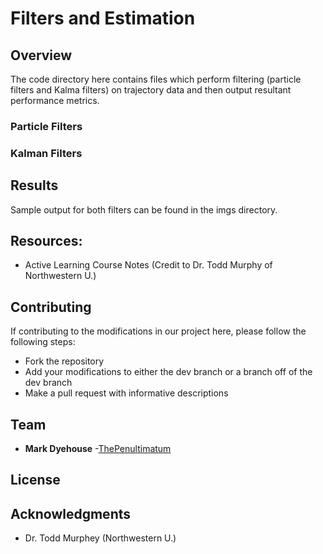 # Filters and Estimation

## Overview
The code directory here contains files which perform filtering (particle filters and Kalma filters) on trajectory data and then output resultant performance metrics.

### Particle Filters

### Kalman Filters

## Results
Sample output for both filters can be found in the imgs directory.

## Resources:

* Active Learning Course Notes (Credit to Dr. Todd Murphy of Northwestern U.)

## Contributing

If contributing to the modifications in our project here, please follow the following steps:
* Fork the repository
* Add your modifications to either the dev branch or a branch off of the dev branch
* Make a pull request with informative descriptions

## Team

* **Mark Dyehouse** -[ThePenultimatum](https://github.com/ThePenultimatum)

## License

## Acknowledgments

* Dr. Todd Murphey (Northwestern U.)